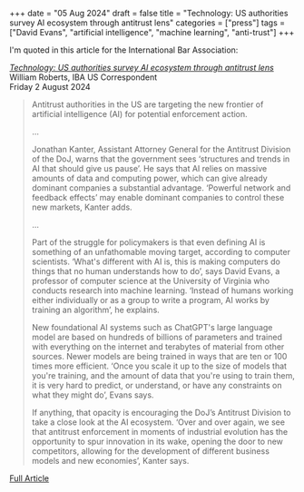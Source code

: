 +++
date = "05 Aug 2024"
draft = false
title = "Technology: US authorities survey AI ecosystem through antitrust lens"
categories = ["press"]
tags = ["David Evans", "artificial intelligence", "machine learning", "anti-trust"]
+++

I'm quoted in this article for the International Bar Association:

[_Technology: US authorities survey AI ecosystem through antitrust lens_](https://www.ibanet.org/technology-us-authorities-survey-ai-ecosystem-through-antitrust-lens)  
William Roberts, IBA US Correspondent  
Friday 2 August 2024

<blockquote>
Antitrust authorities in the US are targeting the new frontier of artificial intelligence (AI) for potential enforcement action.

...

Jonathan Kanter, Assistant Attorney General for the Antitrust Division of the DoJ, warns that the government sees ‘structures and trends in AI that should give us pause’. He says that AI relies on massive amounts of data and computing power, which can give already dominant companies a substantial advantage. ‘Powerful network and feedback effects’ may enable dominant companies to control these new markets, Kanter adds.

...

Part of the struggle for policymakers is that even defining AI is something of an unfathomable moving target, according to computer scientists. ‘What's different with AI is, this is making computers do things that no human understands how to do’, says David Evans, a professor of computer science at the University of Virginia who conducts research into machine learning. ‘Instead of humans working either individually or as a group to write a program, AI works by training an algorithm’, he explains. 
 
New foundational AI systems such as ChatGPT's large language model are based on hundreds of billions of parameters and trained with everything on the internet and terabytes of material from other sources. Newer models are being trained in ways that are ten or 100 times more efficient. ‘Once you scale it up to the size of models that you're training, and the amount of data that you're using to train them, it is very hard to predict, or understand, or have any constraints on what they might do’, Evans says.

If anything, that opacity is encouraging the DoJ’s Antitrust Division to take a close look at the AI ecosystem. ‘Over and over again, we see that antitrust enforcement in moments of industrial evolution has the opportunity to spur innovation in its wake, opening the door to new competitors, allowing for the development of different business models and new economies’, Kanter says.
</blockquote>

[Full Article](https://www.ibanet.org/technology-us-authorities-survey-ai-ecosystem-through-antitrust-lens)